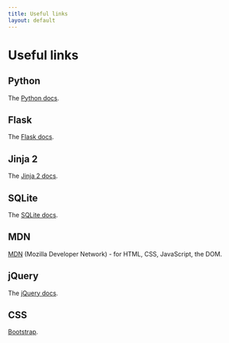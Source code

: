 ```yaml
---
title: Useful links
layout: default
---
```


# Useful links

## Python

The [Python docs](https://docs.python.org/2/).

## Flask

The [Flask docs](http://flask.pocoo.org/docs/0.10/).

## Jinja 2

The [Jinja 2 docs](http://jinja.pocoo.org/docs/dev/templates/).

## SQLite

The [SQLite docs](http://www.sqlite.org/docs.html).

## MDN

[MDN](https://developer.mozilla.org/en-US/docs/Web) (Mozilla Developer Network) - for HTML, CSS, JavaScript, the DOM.

## jQuery

The [jQuery docs](http://api.jquery.com/).

## CSS

[Bootstrap](http://getbootstrap.com/).
